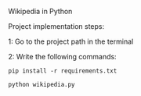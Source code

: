 Wikipedia in Python

Project implementation steps:

1: Go to the project path in the terminal

2: Write the following commands:

    pip install -r requirements.txt

    python wikipedia.py
